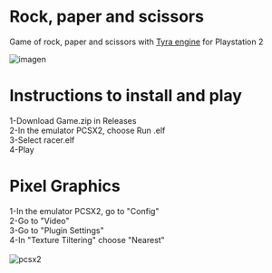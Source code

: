# Rock, paper and scissors
Game of rock, paper and scissors with <a href="https://github.com/h4570/tyra">Tyra engine</a> for Playstation 2

![imagen](https://user-images.githubusercontent.com/104105647/188333719-b188f727-53c0-423f-9522-f0049c17bbb4.png)

# Instructions to install and play

1-Download Game.zip in Releases
<br />
2-In the emulator PCSX2, choose Run .elf
<br />
3-Select racer.elf
<br />
4-Play

# Pixel Graphics

1-In the emulator PCSX2, go to "Config" <br />
2-Go to "Video"  <br />
3-Go to "Plugin Settings"  <br />
4-In "Texture Tiltering" choose "Nearest" <br /> <br />
![pcsx2](https://user-images.githubusercontent.com/104105647/188336292-c6aad2c3-3b79-44f9-b2ba-fdf018c6362c.png)
